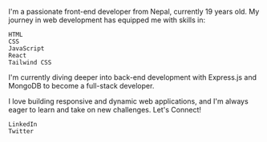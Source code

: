 I'm a passionate front-end developer from Nepal, currently 19 years old. My journey in web development has equipped me with skills in:

    HTML
    CSS
    JavaScript
    React
    Tailwind CSS

I'm currently diving deeper into back-end development with Express.js and MongoDB to become a full-stack developer.

I love building responsive and dynamic web applications, and I'm always eager to learn and take on new challenges.
Let's Connect!

    LinkedIn
    Twitter
